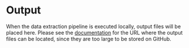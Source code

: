 # Output

When the data extraction pipeline is executed locally, output files will be placed here. Please see
the [documentation](../README.md) for the URL where the output files can be located, since they are
too large to be stored on GitHub.
